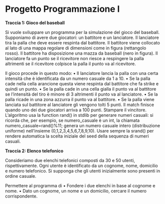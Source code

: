 # Progetto Programmazione I

**Traccia 1: Gioco del baseball**

Si vuole sviluppare un programma per la simulazione del gioco del baseball.
Supponiamo di avere due giocatori: un battitore e un lanciatore. Il lanciatore tira la
palla che deve essere respinta dal battitore.
Il battitore viene collocato al lato di una mappa regolare di dimensioni come in figura
(rettangolo rosso). Il battitore ha disposizione una mazza da baseball (nero in figura).
Il lanciatore fa un punto se il ricevitore non riesce a respingere la palla altrimenti se il
ricevitore colpisce la palla il punto va al ricevitore.

Il gioco procede in questo modo:
• Il lanciatore lancia la palla con una certa intensità che è identificata da un
numero casuale da 1 a 10.
• Se la palla cade nella cella arancione questa viene respinta dal battitore che
fa strike e quindi un punto.
• Se la palla cade in una cella gialla il punto va al battitore se l’intensità del
tiro è minore di 3 altrimenti il punto va al lanciatore.
• Se la palla ricade in una zona azzurra il punto va al battitore.
• Se la palla viene lanciata sul battitore al lanciatore gli vengono tolti 5 punti.
Il match finisce quando uno dei due giocatori arriva a 100 punti. Stampare il
vincitore.
L’algoritmo usa la function rand() in stdlib per generare numeri casuali: si
ricorda che, per esempio, se numero_casuale è un int, la chiamata
numero_casuale=rand()%11; genera un numero casuale intero (distribuzione uniforme) nell’insieme (0,1,2,3,4,5,6,7,8,9,10). Usare sempre la srand() per
rendere automatica la scelta iniziale del seed della sequenza di numeri casuali.

**Traccia 2: Elenco telefonico**

Consideriamo due elenchi telefonici composti da 30 e 50 utenti, rispettivamente.
Ogni utente è identificato da un cognome, nome, domicilio e numero telefonico.
Si supponga che gli utenti inizialmente sono presenti in ordine casuale.

Permettere al programma di
• Fondere i due elenchi in base al cognome e nome.
• Dato un cognome, un nome e un domicilio, cercare il numero corrispondente.
